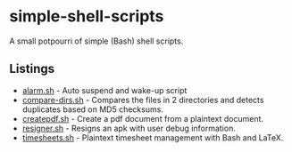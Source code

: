 # simple-shell-scripts
A small potpourri of simple (Bash) shell scripts.

## Listings
+ [alarm.sh](http://bamos.github.io/2013/03/09/rtcwake/) -
   Auto suspend and wake-up script
+ [compare-dirs.sh](http://bamos.github.io/2013/03/11/compare-directories-bash/) -
  Compares the files in 2 directories and detects duplicates based on MD5 checksums.
+ [createpdf.sh](http://bamos.github.io/2013/04/16/pdf-from-plaintext/) -
  Create a pdf document from a plaintext document.
+ [resigner.sh](http://bamos.github.io/2013/03/10/resigning-apk/) -
  Resigns an apk with user debug information.
+ [timesheets.sh](http://bamos.github.io/2013/02/10/timesheets-with-bash-and-latex/) -
  Plaintext timesheet management with Bash and LaTeX.
